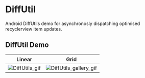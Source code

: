 # DiffUtil

Android DiffUtils demo for asynchronosly dispatching optimised recyclerview item updates.

## DiffUtil Demo

| Linear | Grid |
:-------------------------:|:-------------------------:
![DiffUtils_gif](https://user-images.githubusercontent.com/76563312/119236172-99167e80-bb53-11eb-93f0-ee96d34b3ed2.gif) | ![DiffUtils_gallery_gif](https://user-images.githubusercontent.com/76563312/119236204-cb27e080-bb53-11eb-9a36-4e79c145bffc.gif)
